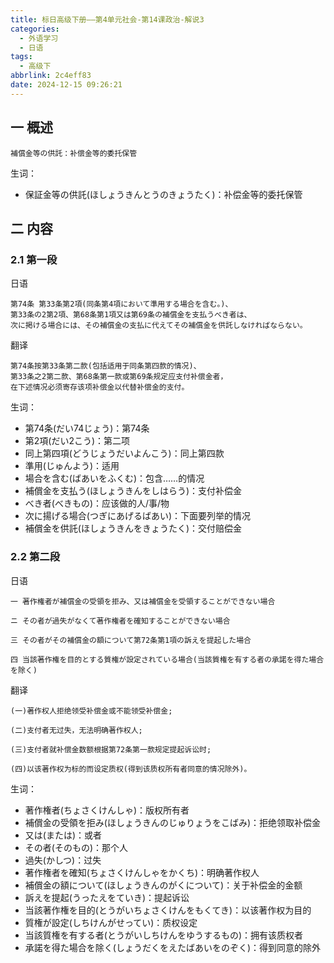 ```yaml
---
title: 标日高级下册——第4单元社会-第14课政治-解说3
categories:
  - 外语学习
  - 日语
tags:
  - 高级下
abbrlink: 2c4eff83
date: 2024-12-15 09:26:21
---
```

## 一 概述

```
補償金等の供託：补偿金等的委托保管
```

<!--more-->

生词：

* 保証金等の供託(ほしょうきんとうのきょうたく)：补偿金等的委托保管

## 二  内容

### 2.1 第一段

日语

```
第74条 第33条第2項(同条第4項において準用する場合を含む。)、
第33条の2第2項、第68条第1項又は第69条の補償金を支払うべき者は、
次に掲ける場合には、その補償金の支払に代えてその補償金を供託しなければならない。
```

翻译

```
第74条按第33条第二款(包括适用于同条第四款的情况)、
第33条之2第二款、第68条第一款或第69条规定应支付补偿金者，
在下述情况必须寄存该项补偿金以代替补偿金的支付。
```

生词：

* 第74条(だい74じょう)：第74条
* 第2項(だい2こう)：第二项
* 同上第四項(どうじょうだいよんこう)：同上第四款
* 準用(じゅんよう)：适用
* 場合を含む(ばあいをふくむ)：包含……的情况
* 補償金を支払う(ほしょうきんをしはらう)：支付补偿金
* べき者(べきもの)：应该做的人/事/物
* 次に揚げる場合(つぎにあげるばあい)：下面要列举的情况
* 補償金を供託(ほしょうきんをきょうたく)：交付赔偿金

### 2.2 第二段

日语

```
一 著作権者が補償金の受領を拒み、又は補償金を受領することができない場合

ニ その者が過失がなくて著作権者を確知することができない場合

三 その者がその補償金の額について第72条第1項の訴えを提起した場合

四 当該著作権を目的とする質権が設定されている場合(当該質権を有する者の承諾を得た場合を除く)
```

翻译

```
(一)著作权人拒绝领受补偿金或不能领受补偿金;

(二)支付者无过失，无法明确著作权人;

(三)支付者就补偿金数额根据第72条第一款规定提起诉讼时;

(四)以该著作权为标的而设定质权(得到该质权所有者同意的情况除外)。
```

生词：

* 著作権者(ちょさくけんしゃ)：版权所有者
* 補償金の受領を拒み(ほしょうきんのじゅりょうをこばみ)：拒绝领取补偿金
* 又は(または)：或者
* その者(そのもの)：那个人
* 過失(かしつ)：过失
* 著作権者を確知(ちょさくけんしゃをかくち)：明确著作权人
* 補償金の額について(ほしょうきんのがくについて)：关于补偿金的金额
* 訴えを提起(うったえをていき)：提起诉讼
* 当該著作権を目的(とうがいちょさくけんをもくてき)：以该著作权为目的
* 質権が設定(しちけんがせってい)：质权设定
* 当該質権を有する者(とうがいしちけんをゆうするもの)：拥有该质权者
* 承諾を得た場合を除く(しょうだくをえたばあいをのぞく)：得到同意的除外

